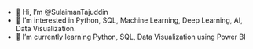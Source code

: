 - 👋 Hi, I’m @SulaimanTajuddin
- 👀 I’m interested in Python, SQL, Machine Learning, Deep Learning, AI, Data Visualization.
- 🌱 I’m currently learning Python, SQL, Data Visualization using Power BI
  

